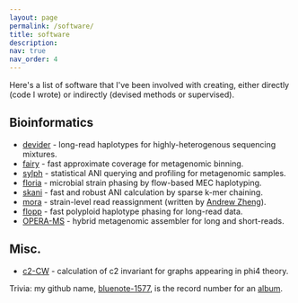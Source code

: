 ```yaml
---
layout: page
permalink: /software/
title: software
description: 
nav: true
nav_order: 4
---
```


Here's a list of software that I've been involved with creating, either directly (code I wrote) or indirectly (devised methods or supervised). 

## Bioinformatics 

- [devider](https://github.com/bluenote-1577/devider) - long-read haplotypes for highly-heterogenous sequencing mixtures. 
- [fairy](https://github.com/bluenote-1577/fairy) - fast approximate coverage for metagenomic binning.
- [sylph](https://github.com/bluenote-1577/sylph) - statistical ANI querying and profiling for metagenomic samples. 
- [floria](https://github.com/bluenote-1577/floria) - microbial strain phasing by flow-based MEC haplotyping.
- [skani](https://github.com/bluenote-1577/skani) - fast and robust ANI calculation by sparse k-mer chaining. 
- [mora](https://github.com/AfZheng126/MORA) - strain-level read reassignment (written by [Andrew Zheng](https://github.com/AfZheng126)). 
- [flopp](https://github.com/bluenote-1577/flopp) - fast polyploid haplotype phasing for long-read data. 
- [OPERA-MS](https://github.com/CSB5/OPERA-MS) - hybrid metagenomic assembler for long and short-reads.

## Misc.
- [c2-CW](https://github.com/bluenote-1577/c2invariant_cw_code) - calculation of c2 invariant for graphs appearing in phi4 theory.

Trivia: my github name, [bluenote-1577](https://github.com/bluenote-1577), is the record number for an [album](https://bestofjazz.org/wp-content/uploads/John-Coltrane-Blue-Train.png). 

